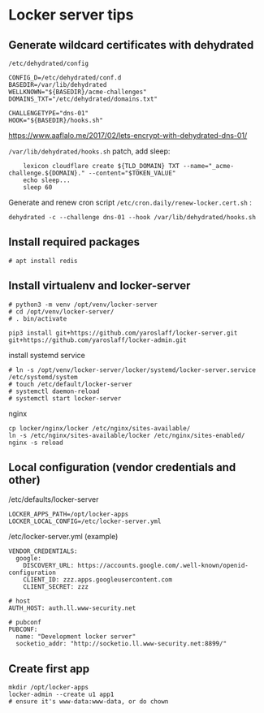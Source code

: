 # Locker server tips

## Generate wildcard certificates with dehydrated

`/etc/dehydrated/config`
~~~
CONFIG_D=/etc/dehydrated/conf.d
BASEDIR=/var/lib/dehydrated
WELLKNOWN="${BASEDIR}/acme-challenges"
DOMAINS_TXT="/etc/dehydrated/domains.txt"

CHALLENGETYPE="dns-01"
HOOK="${BASEDIR}/hooks.sh"
~~~

https://www.aaflalo.me/2017/02/lets-encrypt-with-dehydrated-dns-01/

`/var/lib/dehydrated/hooks.sh`
patch, add sleep:
~~~
    lexicon cloudflare create ${TLD_DOMAIN} TXT --name="_acme-challenge.${DOMAIN}." --content="$TOKEN_VALUE"  
    echo sleep...
    sleep 60
~~~


Generate and renew cron script `/etc/cron.daily/renew-locker.cert.sh` :
~~~
dehydrated -c --challenge dns-01 --hook /var/lib/dehydrated/hooks.sh
~~~



## Install required packages
~~~
# apt install redis
~~~

## Install virtualenv and locker-server
~~~
# python3 -m venv /opt/venv/locker-server
# cd /opt/venv/locker-server/
# . bin/activate
~~~

~~~
pip3 install git+https://github.com/yaroslaff/locker-server.git git+https://github.com/yaroslaff/locker-admin.git
~~~

install systemd service
~~~
# ln -s /opt/venv/locker-server/locker/systemd/locker-server.service /etc/systemd/system
# touch /etc/default/locker-server
# systemctl daemon-reload
# systemctl start locker-server
~~~

nginx
~~~
cp locker/nginx/locker /etc/nginx/sites-available/
ln -s /etc/nginx/sites-available/locker /etc/nginx/sites-enabled/
nginx -s reload
~~~

## Local configuration (vendor credentials and other)

/etc/defaults/locker-server
~~~
LOCKER_APPS_PATH=/opt/locker-apps
LOCKER_LOCAL_CONFIG=/etc/locker-server.yml
~~~

/etc/locker-server.yml (example)
~~~
VENDOR_CREDENTIALS: 
  google:
    DISCOVERY_URL: https://accounts.google.com/.well-known/openid-configuration
    CLIENT_ID: zzz.apps.googleusercontent.com
    CLIENT_SECRET: zzz

# host
AUTH_HOST: auth.ll.www-security.net

# pubconf
PUBCONF:
  name: "Development locker server"
  socketio_addr: "http://socketio.ll.www-security.net:8899/"
~~~

## Create first app
~~~
mkdir /opt/locker-apps
locker-admin --create u1 app1
# ensure it's www-data:www-data, or do chown 
~~~
